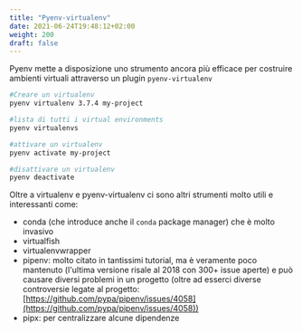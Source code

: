 ```yaml
---
title: "Pyenv-virtualenv"
date: 2021-06-24T19:48:12+02:00
weight: 200
draft: false
---
```


<!-- Hotjar Tracking Code for https://pythonbiellagroup.it -->
<script>
    (function(h,o,t,j,a,r){
        h.hj=h.hj||function(){(h.hj.q=h.hj.q||[]).push(arguments)};
        h._hjSettings={hjid:2847436,hjsv:6};
        a=o.getElementsByTagName('head')[0];
        r=o.createElement('script');r.async=1;
        r.src=t+h._hjSettings.hjid+j+h._hjSettings.hjsv;
        a.appendChild(r);
    })(window,document,'https://static.hotjar.com/c/hotjar-','.js?sv=');
</script>


Pyenv mette a disposizione uno strumento ancora più efficace per costruire ambienti virtuali attraverso un plugin `pyenv-virtualenv`

```bash
#Creare un virtualenv
pyenv virtualenv 3.7.4 my-project

#lista di tutti i virtual environments
pyenv virtualenvs

#attivare un virtualenv
pyenv activate my-project

#disattivare un virtualenv
pyenv deactivate
```

Oltre a virtualenv e pyenv-virtualenv ci sono altri strumenti molto utili e interessanti come:

- conda (che introduce anche il `conda` package manager) che è molto invasivo
- virtualfish
- virtualenvwrapper
- pipenv: molto citato in tantissimi tutorial, ma è veramente poco mantenuto (l'ultima versione risale al 2018 con 300+ issue aperte) e può causare diversi problemi in un progetto (oltre ad esserci diverse controversie legate al progetto: [https://github.com/pypa/pipenv/issues/4058](https://github.com/pypa/pipenv/issues/4058))
- pipx: per centralizzare alcune dipendenze

